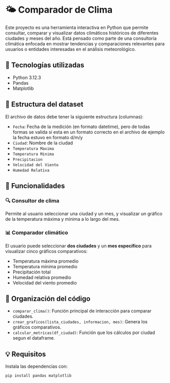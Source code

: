 # 🌤️ Comparador de Clima

Este proyecto es una herramienta interactiva en Python que permite consultar, comparar y visualizar datos climáticos históricos de diferentes ciudades y meses del año. Está pensado como parte de una consultoría climática enfocada en mostrar tendencias y comparaciones relevantes para usuarios o entidades interesadas en el análisis meteorológico.

## 🧰 Tecnologías utilizadas

- Python 3.12.3 
- Pandas
- Matplotlib

## 📁 Estructura del dataset

El archivo de datos debe tener la siguiente estructura (columnas):

- `Fecha`: Fecha de la medición (en formato datetime), pero de todas formas se valida si esta en un formato correcto en el archivo de ejemplo la fecha estuvo en formato d/m/y
- `Ciudad`: Nombre de la ciudad
- `Temperatura Maxima`
- `Temperatura Minima`
- `Precipitacion`
- `Velocidad del Viento`
- `Humedad Relativa`

## 🚀 Funcionalidades

### 🔍 Consultor de clima
Permite al usuario seleccionar una ciudad y un mes, y visualizar un gráfico de la temperatura máxima y mínima a lo largo del mes.

### 📊 Comparador climático
El usuario puede seleccionar **dos ciudades** y un **mes específico** para visualizar cinco gráficos comparativos:
- Temperatura máxima promedio
- Temperatura mínima promedio
- Precipitación total
- Humedad relativa promedio
- Velocidad del viento promedio

## 🧱 Organización del código

- `comparar_clima()`: Función principal de interacción para comparar ciudades.
- `crear_graficos(lista_ciudades, informacion, mes)`: Genera los gráficos comparativos.
- `calcular_metricas(df_ciudad)`: Función que los cálculos por ciudad segun el dataframe.

## 💡 Requisitos

Instala las dependencias con:

```bash
pip install pandas matplotlib
